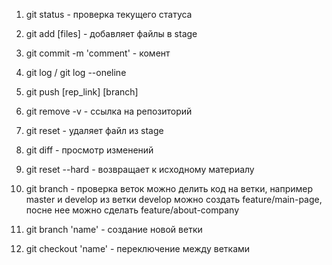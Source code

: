 1. git status - проверка текущего статуса
2. git add [files] - добавляет файлы в stage
3. git commit -m 'comment' - комент
4. git log / git log --oneline
5. git push [rep_link] [branch]
6. git remove -v - ссылка на репозиторий

7. git reset - удаляет файл из stage
8. git diff - просмотр изменений
9. git reset --hard - возвращает к исходному материалу

10. git branch - проверка веток
    можно делить код на ветки, например master и develop
    из ветки develop можно создать feature/main-page, посне нее можно сделать feature/about-company
11. git branch 'name' - создание новой ветки
12. git checkout 'name' - переключение между ветками
